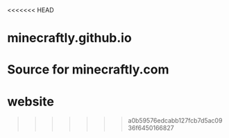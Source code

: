 <<<<<<< HEAD
# minecraftly.github.io
Source for minecraftly.com
=======
# website
>>>>>>> a0b59576edcabb127fcb7d5ac0936f6450166827
